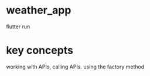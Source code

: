 # weather_app

flutter run

# key concepts
working with APIs, calling APIs.
using the factory method



 
